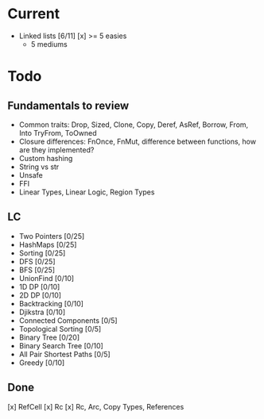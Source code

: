 # Current

- Linked lists [6/11]
  [x] >= 5 easies
  + 5 mediums

# Todo

## Fundamentals to review

- Common traits: Drop, Sized, Clone, Copy, Deref, AsRef, Borrow, From, Into
TryFrom, ToOwned
- Closure differences: FnOnce, FnMut, difference between functions, how are they
implemented?
- Custom hashing
- String vs str
- Unsafe
- FFI
- Linear Types, Linear Logic, Region Types

## LC


- Two Pointers [0/25]
- HashMaps [0/25]
- Sorting [0/25]
- DFS [0/25]
- BFS [0/25]
- UnionFind [0/10]
- 1D DP [0/10]
- 2D DP [0/10]
- Backtracking [0/10]
- Djikstra [0/10]
- Connected Components [0/5]
- Topological Sorting [0/5]
- Binary Tree [0/20]
- Binary Search Tree [0/10]
- All Pair Shortest Paths [0/5]
- Greedy [0/10]

## Done

[x] RefCell
[x] Rc
[x] Rc, Arc, Copy Types, References